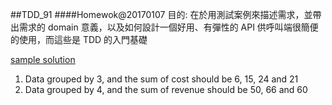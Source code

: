 ##TDD_91
####Homewok@20170107
目的: 在於用測試案例來描述需求，並帶出需求的 domain 意義，以及如何設計一個好用、有彈性的 API 供呼叫端很簡便的使用，而這些是 TDD 的入門基礎

[sample solution](https://gist.github.com/hatelove/f5a4c2591293828b637f#file-getsumbypagesize_v2-cs)

1. Data grouped by 3, and the sum of cost should be 6, 15, 24 and 21
2. Data grouped by 4, and the sum of revenue should be 50, 66 and 60